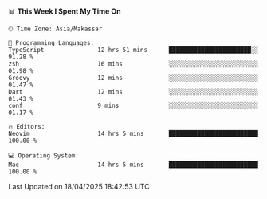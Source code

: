 <!--START_SECTION:waka-->
📊 **This Week I Spent My Time On** 

```text
🕑︎ Time Zone: Asia/Makassar

💬 Programming Languages: 
TypeScript               12 hrs 51 mins      ███████████████████████░░   91.28 % 
zsh                      16 mins             ░░░░░░░░░░░░░░░░░░░░░░░░░   01.98 % 
Groovy                   12 mins             ░░░░░░░░░░░░░░░░░░░░░░░░░   01.47 % 
Dart                     12 mins             ░░░░░░░░░░░░░░░░░░░░░░░░░   01.43 % 
conf                     9 mins              ░░░░░░░░░░░░░░░░░░░░░░░░░   01.17 % 

🔥 Editors: 
Neovim                   14 hrs 5 mins       █████████████████████████   100.00 % 

💻 Operating System: 
Mac                      14 hrs 5 mins       █████████████████████████   100.00 % 
```


 Last Updated on 18/04/2025 18:42:53 UTC
<!--END_SECTION:waka-->
